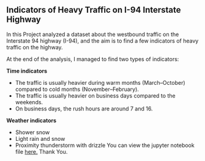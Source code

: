 ## Indicators of Heavy Traffic on I-94 Interstate Highway
In this Project analyzed a dataset about the westbound traffic on the Interstate 94 highway (I-94), and the aim is to find a few indicators of heavy traffic on the highway.

At the end of the analysis, I managed to find two types of indicators:

**Time indicators**
- The traffic is usually heavier during warm months (March–October) compared to cold months (November–February).
- The traffic is usually heavier on business days compared to the weekends.
- On business days, the rush hours are around 7 and 16. <br>
  
**Weather indicators**

- Shower snow
- Light rain and snow
- Proximity thunderstorm with drizzle
You can view the jupyter notebook file [here.](https://nbviewer.org/urls/community.dataquest.io/uploads/short-url/4K9ktTZUvuEPnhv7FlRAqzzkqRr.ipynb)
Thank You. 